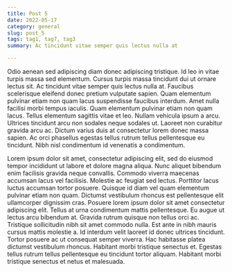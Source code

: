 ```yaml
---
title: Post 5
date: 2022-05-17
category: general
slug: post_5
tags: tag1, tag7, tag3
summary: Ac tincidunt vitae semper quis lectus nulla at

---
```



Odio aenean sed adipiscing diam donec adipiscing tristique. Id leo in vitae turpis massa sed elementum. Cursus turpis massa tincidunt dui ut ornare lectus sit. Ac tincidunt vitae semper quis lectus nulla at. Faucibus scelerisque eleifend donec pretium vulputate sapien. Quam elementum pulvinar etiam non quam lacus suspendisse faucibus interdum. Amet nulla facilisi morbi tempus iaculis. Quam elementum pulvinar etiam non quam lacus. Tellus elementum sagittis vitae et leo. Nullam vehicula ipsum a arcu. Ultrices tincidunt arcu non sodales neque sodales ut. Laoreet non curabitur gravida arcu ac. Dictum varius duis at consectetur lorem donec massa sapien. Ac orci phasellus egestas tellus rutrum tellus pellentesque eu tincidunt. Nibh nisl condimentum id venenatis a condimentum.

Lorem ipsum dolor sit amet, consectetur adipiscing elit, sed do eiusmod tempor incididunt ut labore et dolore magna aliqua. Nunc aliquet bibendum enim facilisis gravida neque convallis. Commodo viverra maecenas accumsan lacus vel facilisis. Molestie ac feugiat sed lectus. Porttitor lacus luctus accumsan tortor posuere. Quisque id diam vel quam elementum pulvinar etiam non quam. Dictumst vestibulum rhoncus est pellentesque elit ullamcorper dignissim cras. Posuere lorem ipsum dolor sit amet consectetur adipiscing elit. Tellus at urna condimentum mattis pellentesque. Eu augue ut lectus arcu bibendum at. Gravida rutrum quisque non tellus orci ac. Tristique sollicitudin nibh sit amet commodo nulla. Est ante in nibh mauris cursus mattis molestie a. Id interdum velit laoreet id donec ultrices tincidunt. Tortor posuere ac ut consequat semper viverra. Hac habitasse platea dictumst vestibulum rhoncus. Habitant morbi tristique senectus et. Egestas tellus rutrum tellus pellentesque eu tincidunt tortor aliquam. Habitant morbi tristique senectus et netus et malesuada.